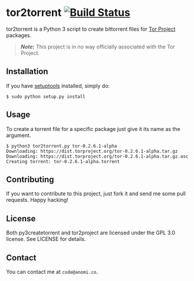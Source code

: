 # tor2torrent [![Build Status](https://travis-ci.org/anomico/tor2torrent.svg)](https://travis-ci.org/anomico/tor2torrent)

tor2torrent is a Python 3 script to create bittorrent files for [Tor Project](https://www.torproject.org) packages.

> ***Note:*** This project is in no way officially associated with the Tor Project.

## Installation

If you have [setuptools](https://pypi.python.org/pypi/setuptools/) installed, simply do:

	$ sudo python setup.py install

## Usage

To create a torrent file for a specific package just give it its name as the argument.

```
$ python3 tor2torrent.py tor-0.2.6.1-alpha
Downloading: https://dist.torproject.org/tor-0.2.6.1-alpha.tar.gz
Downloading: https://dist.torproject.org/tor-0.2.6.1-alpha.tar.gz.asc
Creating torrent: tor-0.2.6.1-alpha.torrent
```

## Contributing

If you want to contribute to this project, just fork it and send me some pull requests.
Happy hacking!

## License

Both py3createtorrent and tor2project are licensed under the GPL 3.0 license. See LICENSE for details.

## Contact

You can contact me at `code@anomi.co`.
